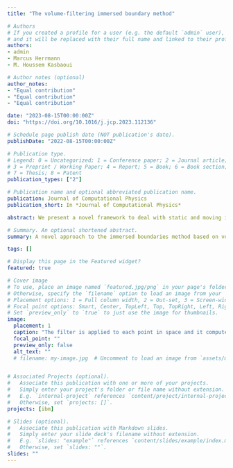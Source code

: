 ```yaml
---
title: "The volume-filtering immersed boundary method"

# Authors
# If you created a profile for a user (e.g. the default `admin` user), write the username (folder name) here 
# and it will be replaced with their full name and linked to their profile.
authors:
- admin
- Marcus Herrmann
- M. Houssem Kasbaoui

# Author notes (optional)
author_notes:
- "Equal contribution"
- "Equal contribution"
- "Equal contribution"

date: "2023-08-15T00:00:00Z"
doi: "https://doi.org/10.1016/j.jcp.2023.112136"

# Schedule page publish date (NOT publication's date).
publishDate: "2022-08-15T00:00:00Z"

# Publication type.
# Legend: 0 = Uncategorized; 1 = Conference paper; 2 = Journal article;
# 3 = Preprint / Working Paper; 4 = Report; 5 = Book; 6 = Book section;
# 7 = Thesis; 8 = Patent
publication_types: ["2"]

# Publication name and optional abbreviated publication name.
publication: Journal of Computational Physics
publication_short: In *Journal of Computational Physics*

abstract: We present a novel framework to deal with static and moving immersed boundaries (IB) based on volume-filtering. In this strategy, called Volume-Filtering Immersed Boundary (VFIB) method, transport equations are derived by filtering the Navier-Stokes equations and accounting for stresses at the solid-fluid interface. The result is that boundary conditions that normally apply on the solid-fluid interface are transformed into bodyforces that apply on the right-hand side of the filtered transport equations. In this method, the filter width acts as a parameter that controls the level of resolution. The IB is considered well-resolved if the filter width is much smaller than the characteristic corrugation scale of the interface. There are several innovations in this IB method. First, it sheds light on the role of the internal flow which arises when the transport equations are solved inside the IB. We show that, it is essential to separate stresses due to the external and internal fluids in order to get accurate forces, and provide a method to do so. Second, we show that the volumes associated with Lagrangian forcing points on the boundary depend on the local topology of the surface. We provide a straightforward way to compute these volumes using a triangle tessellation of the interface and the surface density function. Third, we provide an efficient procedure to compute the solid volume fraction, thus, enabling tagging interior/exterior cells. This volume fraction is also involved in the procedure to separate stresses due to the external fluid from the total stresses. Fourth, we show a path forward to extend the VFIB method to Large Eddy Simulations involving IBs. Lastly, we apply the VFIB in several numerical tests involving two- and three-dimensional static and moving IBs. We show greatly improved results compared to prior IB methods. Further, we test several filter kernels and show that, for well-resolved IBs, the choice of the kernel plays little role. 

# Summary. An optional shortened abstract.
summary: A novel approach to the immersed boundaries method based on volume filtering in order to properly formalize the forcing term at the interface and as a consequence obtaining higher accuracy of values computed at the interface. 

tags: []

# Display this page in the Featured widget?
featured: true

# Cover image
# To use, place an image named `featured.jpg/png` in your page's folder.
# Otherwise, specify the `filename` option to load an image from your `assets/media/` folder.
# Placement options: 1 = Full column width, 2 = Out-set, 3 = Screen-width
# Focal point options: Smart, Center, TopLeft, Top, TopRight, Left, Right, BottomLeft, Bottom, BottomRight
# Set `preview_only` to `true` to just use the image for thumbnails.
image:
  placement: 1
  caption: "The filter is applied to each point in space and it computes the filtered quantity by taking all points within the filter width in account."
  focal_point: ""
  preview_only: false
  alt_text: ""
  # filename: my-image.jpg  # Uncomment to load an image from `assets/media/` instead.


# Associated Projects (optional).
#   Associate this publication with one or more of your projects.
#   Simply enter your project's folder or file name without extension.
#   E.g. `internal-project` references `content/project/internal-project/index.md`.
#   Otherwise, set `projects: []`.
projects: [ibm]

# Slides (optional).
#   Associate this publication with Markdown slides.
#   Simply enter your slide deck's filename without extension.
#   E.g. `slides: "example"` references `content/slides/example/index.md`.
#   Otherwise, set `slides: ""`.
slides: ""
---
```



